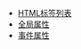 
- [HTML标签列表](https://www.w3school.com.cn/tags/index.asp)
- [全局属性](https://www.w3school.com.cn/tags/html_ref_standardattributes.asp)
- [事件属性](https://www.w3school.com.cn/tags/html_ref_eventattributes.asp)












